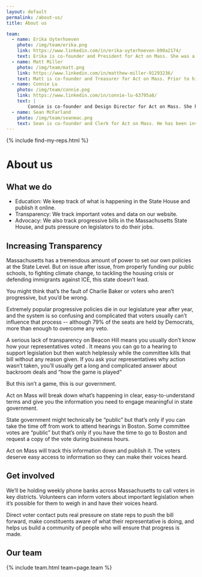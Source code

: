 ```yaml
---
layout: default
permalink: /about-us/
title: About us

team:
  - name: Erika Uyterhoeven
    photo: /img/team/erika.png
    link: https://www.linkedin.com/in/erika-uyterhoeven-b90a2174/
    text: Erika is co-founder and President for Act on Mass. She was a National Organizing Director for Bernie 2016 and was Head of Digital and Data of Momentum, supporting the 2017 UK snap election for Labour and Jeremy Corbyn. Most recently, she consulted with Marshall Ganz on expanding public narrative and organizing workshop trainings in the US. Erika lives in Cambridge.
  - name: Matt Miller
    photo: /img/team/matt.png
    link: https://www.linkedin.com/in/matthew-miller-91293236/
    text: Matt is co-founder and Treasurer for Act on Mass. Prior to his work at Act on Mass, he has held positions as Field Director and Campaign manager on local electoral races (City Council & State Rep) in the Boston area.  Matt is heavily involved in grassroots organizing on various issues especially housing & single-payer healthcare.  Matt lives in Brighton.
  - name: Connie Lu
    photo: /img/team/connie.png
    link: https://www.linkedin.com/in/connie-lu-63795a8/
    text: |
        Connie is co-founder and Design Director for Act on Mass. She has volunteered for local, state, and national electoral and advocacy campaigns and community planning projects. She works as an environmental consultant and enjoys art and design. Connie lives in Somerville.
  - name: Sean McFarland
    photo: /img/team/seanmac.png
    text: Sean is co-founder and Clerk for Act on Mass. He has been involved in a volunteer and organizer capacity with a variety of local, state, and national electoral and advocacy campaigns. Sean lives in Cambridge.
---
```


{% include find-my-reps.html %}

# About us

## What we do

- Education: We keep track of what is happening in the State House and publish it online.
- Transparency: We track important votes and data on our website.
- Advocacy: We also track progressive bills in the Massachusetts State House, and puts pressure on legislators to do their jobs.

## Increasing Transparency

Massachusetts has a tremendous amount of power to set our own policies at the State Level.  But on issue after issue, from properly funding our public schools, to fighting climate change, to tackling the housing crisis or defending immigrants against ICE, this state doesn’t lead.

You might think that’s the fault of Charlie Baker or voters who aren’t progressive, but you’d be wrong.

Extremely popular progressive policies die in our legislature year after year, and the system is so confusing and complicated that voters usually can’t influence that process -- although 79% of the seats are held by Democrats, more than enough to overcome any veto.

A serious lack of transparency on Beacon Hill means you usually don’t know how your representatives voted .  It means you can go to a hearing to support legislation but then watch helplessly while the committee kills that bill without any reason given.  If you ask your representatives why action wasn’t taken, you’ll usually get a long and complicated answer about backroom deals and “how the game is played”

But this isn’t a game, this is our government.

Act on Mass will break down what’s happening in clear, easy-to-understand terms and give you the information you need to engage meaningful in state government.

State government might technically be “public” but that’s only if you can take the time off from work to attend hearings in Boston.  Some committee votes are “public” but that’s only if you have the time to go to Boston and request a copy of the vote during business hours.

Act on Mass will track this information down and publish it.  The voters deserve easy access to information so they can make their voices heard.

## Get involved

We’ll be holding weekly phone banks across Massachusetts to call voters in key districts. Volunteers can inform voters about important legislation when it’s possible for them to weigh in and have their voices heard.

Direct voter contact puts real pressure on state reps to push the bill forward, make constituents aware of what their representative is doing, and helps us build a community of people who will ensure that progress is made.

## Our team

{% include team.html team=page.team %}


